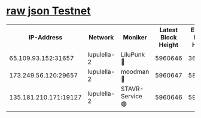[raw json Testnet](https://rpc-check.jaclalt.stavr.tech/jaclalt/rpc-jaclalt-result.json)
=

<table><tr><th>IP-Address</th><th>Network</th><th>Moniker</th><th>Latest Block Height</th><th>Earliest Block Height</th><th>Catching Up</th><th>Tx Index</th><th>Voting Power</th><th>Scan Time</th></tr><tr><td>65.109.93.152:31657</td><td>lupulella-2</td><td>LiluPunk 🔴</td><td>5960646</td><td>3688866</td><td>False</td><td>on</td><td>685133</td><td>2023-12-30T08:18:10.900303287UTC</td></tr><tr><td>173.249.56.120:29657</td><td>lupulella-2</td><td>moodman 🔴</td><td>5960647</td><td>5860647</td><td>False</td><td>off</td><td>769094</td><td>2023-12-30T08:18:17.335372693UTC</td></tr><tr><td>135.181.210.171:19127</td><td>lupulella-2</td><td>STAVR-Service 🟢</td><td>5960646</td><td>5957901</td><td>False</td><td>on</td><td>0</td><td>2023-12-30T08:18:10.523229850UTC</td></tr></table>
